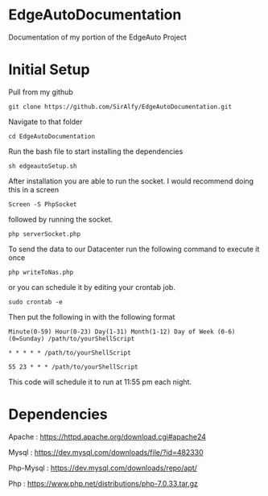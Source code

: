 # EdgeAutoDocumentation
Documentation of my portion of the EdgeAuto Project
# Initial Setup

Pull from my github

`git clone https://github.com/SirAlfy/EdgeAutoDocumentation.git`

Navigate to that folder

`cd EdgeAutoDocumentation`

Run the bash file to start installing the dependencies

`sh edgeautoSetup.sh`

After installation you are able to run the socket. I would recommend doing this in a screen

`Screen -S PhpSocket`

followed by running the socket.

`php serverSocket.php`

To send the data to our Datacenter run the following command to execute it once

`php writeToNas.php`

or you can schedule it by editing your crontab job.

`sudo crontab -e`

Then put the following in with the following format

`Minute(0-59) Hour(0-23) Day(1-31) Month(1-12) Day of Week (0-6)(0=Sunday) /path/to/yourShellScript`

`* * * * * /path/to/yourShellScript`

`55 23 * * * /path/to/yourShellScript`

This code will schedule it to run at 11:55 pm each night.


# Dependencies
Apache : https://httpd.apache.org/download.cgi#apache24

Mysql : https://dev.mysql.com/downloads/file/?id=482330

Php-Mysql : https://dev.mysql.com/downloads/repo/apt/

Php : https://www.php.net/distributions/php-7.0.33.tar.gz
